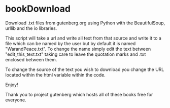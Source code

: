 # bookDownload
Download .txt files from gutenberg.org using Python with the BeautifulSoup, urllib and the io libraries.

This script will take a url and write all text from that source and write it to a file which can be named by the user but by default
it is named "WarandPeace.txt".
To change the name simply edit the text between "edit_this_text.txt" taking care to leave the quotation marks and .txt enclosed between
them.

To change the source of the text you wish to download you change the URL located within the html variable within the code.

Enjoy!

Thank you to project gutenberg which hosts all of these books free for everyone.
